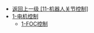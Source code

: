- [返回上一级 [11-机器人关节控制]](Robotics/11-机器人关节控制/)
- [1-电机控制](Robotics/11-机器人关节控制/1-电机控制/)
  - [1-FOC控制](Robotics/11-机器人关节控制/1-电机控制/1-FOC控制.md)
